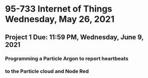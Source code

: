 # 95-733 Internet of Things Wednesday, May 26, 2021

## Project 1  Due: 11:59 PM, Wednesday, June 9, 2021


### Programming a Particle Argon to report heartbeats
### to the Particle cloud and Node Red
